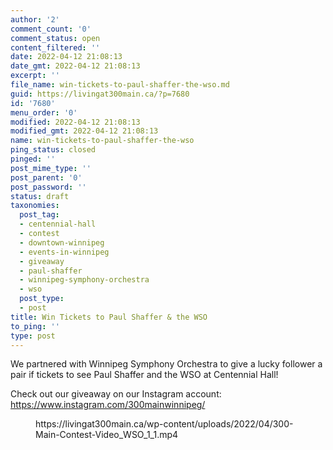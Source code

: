 ```yaml
---
author: '2'
comment_count: '0'
comment_status: open
content_filtered: ''
date: 2022-04-12 21:08:13
date_gmt: 2022-04-12 21:08:13
excerpt: ''
file_name: win-tickets-to-paul-shaffer-the-wso.md
guid: https://livingat300main.ca/?p=7680
id: '7680'
menu_order: '0'
modified: 2022-04-12 21:08:13
modified_gmt: 2022-04-12 21:08:13
name: win-tickets-to-paul-shaffer-the-wso
ping_status: closed
pinged: ''
post_mime_type: ''
post_parent: '0'
post_password: ''
status: draft
taxonomies:
  post_tag:
  - centennial-hall
  - contest
  - downtown-winnipeg
  - events-in-winnipeg
  - giveaway
  - paul-shaffer
  - winnipeg-symphony-orchestra
  - wso
  post_type:
  - post
title: Win Tickets to Paul Shaffer & the WSO
to_ping: ''
type: post
---
```

<!-- wp:paragraph -->
<p>We partnered with Winnipeg Symphony Orchestra to give a lucky follower a pair if tickets to see Paul Shaffer and the WSO at Centennial Hall!</p>
<!-- /wp:paragraph -->

<!-- wp:paragraph -->
<p>Check out our giveaway on our Instagram account: <a href="https://www.instagram.com/300mainwinnipeg/?fbclid=IwAR3be0HC3iknUtNCw7_R4xOMCahFN1s04M6vuAELgkPjykpCWtXJh_xmRY4" target="_blank" rel="noreferrer noopener">https://www.instagram.com/300mainwinnipeg/</a></p>
<!-- /wp:paragraph -->

<!-- wp:embed {"url":"https://livingat300main.ca/wp-content/uploads/2022/04/300-Main-Contest-Video_WSO_1_1.mp4","type":"rich","providerNameSlug":"embed-handler"} -->
<figure class="wp-block-embed is-type-rich is-provider-embed-handler wp-block-embed-embed-handler"><div class="wp-block-embed__wrapper">
https://livingat300main.ca/wp-content/uploads/2022/04/300-Main-Contest-Video_WSO_1_1.mp4
</div></figure>
<!-- /wp:embed -->